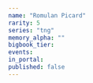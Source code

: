 ```yaml
---
name: "Romulan Picard"
rarity: 5
series: "tng"
memory_alpha: ""
bigbook_tier:
events:
in_portal:
published: false
---
```

